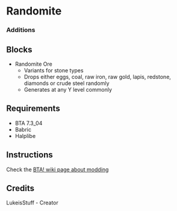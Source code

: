 # Randomite

### Additions

## Blocks

* Randomite Ore
    + Variants for stone types
    + Drops either eggs, coal, raw iron, raw gold, lapis, redstone, diamonds or crude steel randomly 
    + Generates at any Y level commonly

## Requirements

+ BTA 7.3_04
+ Babric
+ Halplibe

## Instructions

Check the [BTA! wiki page about modding](https://bta.miraheze.org/wiki/Modding)

## Credits
LukeisStuff - Creator
